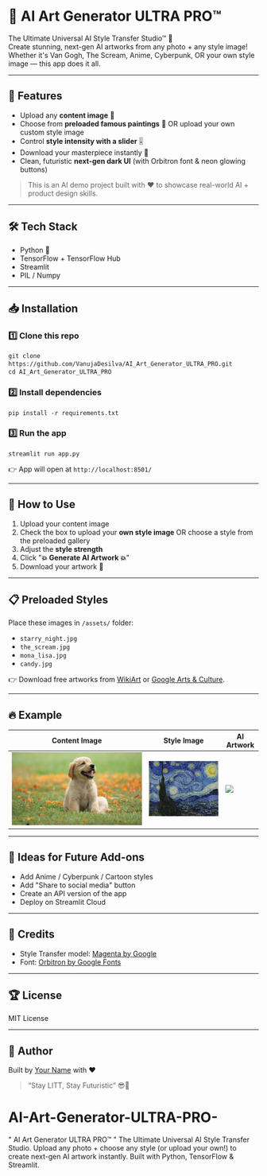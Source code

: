 

# 🚀 AI Art Generator ULTRA PRO™

The Ultimate Universal AI Style Transfer Studio™ 🎨  
Create stunning, next-gen AI artworks from any photo + any style image!  
Whether it's Van Gogh, The Scream, Anime, Cyberpunk, OR your own style image — this app does it all.

---

## 💎 Features
- Upload any **content image** 📸
- Choose from **preloaded famous paintings** 🎨 OR upload your own custom style image
- Control **style intensity with a slider** 🎚️
- Download your masterpiece instantly 💾
- Clean, futuristic **next-gen dark UI** (with Orbitron font & neon glowing buttons)

> This is an AI demo project built with ❤️ to showcase real-world AI + product design skills.

---

## 🛠️ Tech Stack
- Python 🐍
- TensorFlow + TensorFlow Hub
- Streamlit
- PIL / Numpy

---

## 📥 Installation

### 1️⃣ Clone this repo
```
git clone https://github.com/VanujaDesilva/AI_Art_Generator_ULTRA_PRO.git
cd AI_Art_Generator_ULTRA_PRO
```

### 2️⃣ Install dependencies
```
pip install -r requirements.txt
```

### 3️⃣ Run the app
```
streamlit run app.py
```

👉 App will open at `http://localhost:8501/`

---

## 🎨 How to Use

1. Upload your content image  
2. Check the box to upload your **own style image** OR choose a style from the preloaded gallery  
3. Adjust the **style strength**  
4. Click "**💥 Generate AI Artwork 💥**"  
5. Download your artwork 💎

---

## 📋 Preloaded Styles
Place these images in `/assets/` folder:
- `starry_night.jpg`
- `the_scream.jpg`
- `mona_lisa.jpg`
- `candy.jpg`

👉 Download free artworks from [WikiArt](https://www.wikiart.org/) or [Google Arts & Culture](https://artsandculture.google.com/).

---

## 🔥 Example

| Content Image | Style Image | AI Artwork |
|---------------|-------------|------------|
| ![](assets/example1.jpg) | ![](assets/starry_night.jpg) | ![](assets/AI-Artwork.jpg) |

---

## 🎯 Ideas for Future Add-ons
- Add Anime / Cyberpunk / Cartoon styles  
- Add "Share to social media" button  
- Create an API version of the app  
- Deploy on Streamlit Cloud

---

## 💎 Credits
- Style Transfer model: [Magenta by Google](https://tfhub.dev/google/magenta/arbitrary-image-stylization-v1-256/2)
- Font: [Orbitron by Google Fonts](https://fonts.google.com/specimen/Orbitron)

---

## 🏆 License
MIT License

---

## 👤 Author
Built by [Your Name](https://github.com/VanujaDesilva) with ❤️  
> “Stay LITT, Stay Futuristic” 😎🚀

# AI-Art-Generator-ULTRA-PRO-
" AI Art Generator ULTRA PRO™ " The Ultimate Universal AI Style Transfer Studio. Upload any photo + choose any style (or upload your own!) to create next-gen AI artwork instantly. Built with Python, TensorFlow &amp; Streamlit.


